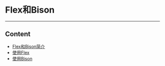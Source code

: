 # **Flex和Bison**
***

## **Content**
  * [Flex和Bison简介](./details_01.md)
  * [使用Flex](./details_02.md)
  * [使用Bison](./details_03.md)
